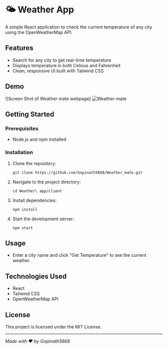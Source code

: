 # 🌤️ Weather App

A simple React application to check the current temperature of any city using the OpenWeatherMap API.

## Features

- Search for any city to get real-time temperature
- Displays temperature in both Celsius and Fahrenheit
- Clean, responsive UI built with Tailwind CSS

## Demo

![Screen Shot of Weather mate webpage]
![Weather-mate](https://github.com/user-attachments/assets/2805623e-70ea-447e-ae02-03f8877556c6)

## Getting Started

### Prerequisites

- Node.js and npm installed

### Installation

1. Clone the repository:
   ```
   git clone https://github.com/Gopinath5668/Weather_mate.git
   ```
2. Navigate to the project directory:
   ```
   cd Weather\ app/client
   ```
3. Install dependencies:
   ```
   npm install
   ```
4. Start the development server:
   ```
   npm start
   ```

## Usage

- Enter a city name and click "Get Temperature" to see the current weather.

## Technologies Used

- React
- Tailwind CSS
- OpenWeatherMap API

## License

This project is licensed under the MIT License.

---

*Made with ❤️ by Gopinath5668*
